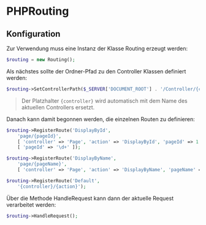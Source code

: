 # PHPRouting

## Konfiguration
Zur Verwendung muss eine Instanz der Klasse Routing erzeugt werden:
~~~php
$routing = new Routing();
~~~

Als nächstes sollte der Ordner-Pfad zu den Controller Klassen definiert werden:
~~~php
$routing->SetControllerPath($_SERVER['DOCUMENT_ROOT'] . '/Controller/{controller}Controller.php');
~~~

> Der Platzhalter `{controller}` wird automatisch mit dem Name des aktuellen Controllers ersetzt.

Danach kann damit begonnen werden, die einzelnen Routen zu definieren:
~~~php
$routing->RegisterRoute('DisplayById', 
    'page/{pageId}',
    [ 'controller' => 'Page', 'action' => 'DisplayById', 'pageId' => 1 ],
    [ 'pageId' => '\d+' ]);

$routing->RegisterRoute('DisplayByName', 
    'page/{pageName}', 
    [ 'controller' => 'Page', 'action' => 'DisplayByName', 'pageName' => 'start' ]);

$routing->RegisterRoute('Default', 
    '{controller}/{action}');
~~~

Über die Methode HandleRequest kann dann der aktuelle Request verarbeitet werden:
~~~php
$routing->HandleRequest();
~~~
